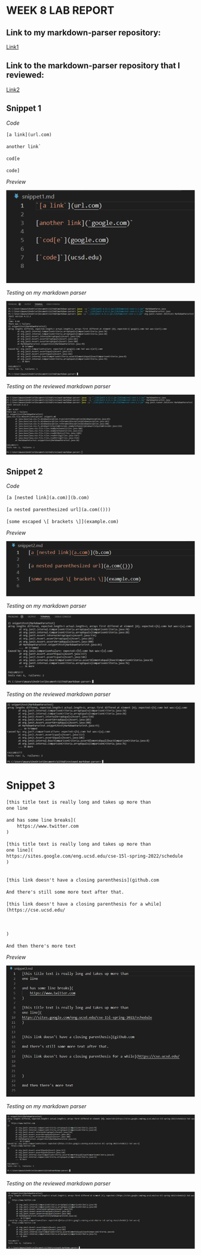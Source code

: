 # WEEK 8 LAB REPORT 

## Link to my markdown-parser repository:
[Link1](https://github.com/Maanasa64/markdown-parser)

## Link to the markdown-parser repository that I reviewed:
[Link2](https://github.com/markruangrattham/markdown-parser)

## Snippet 1

*Code*

```
[a link](url.com)

another link`

cod[e

code]
```

*Preview*

![Image](snippet1.png)

*Testing on my markdown parser*

![Image](fail_my1.png)

*Testing on the reviewed markdown parser*

![Image](fail_other1.png)

## Snippet 2

*Code*

```
[a [nested link](a.com)](b.com)

[a nested parenthesized url](a.com(()))

[some escaped \[ brackets \]](example.com)
```

*Preview*

![Image](snippet2.png)

*Testing on my markdown parser*

![Image](fail_my2.png)

*Testing on the reviewed markdown parser*

![Image](fail_other2.png)

# Snippet 3

```
[this title text is really long and takes up more than 
one line

and has some line breaks](
    https://www.twitter.com
)

[this title text is really long and takes up more than 
one line](
https://sites.google.com/eng.ucsd.edu/cse-15l-spring-2022/schedule
)


[this link doesn't have a closing parenthesis](github.com

And there's still some more text after that.

[this link doesn't have a closing parenthesis for a while](https://cse.ucsd.edu/



)

And then there's more text
```

*Preview*

![Image](snippet3.png)

*Testing on my markdown parser*

![Image](fail_my3.png)

*Testing on the reviewed markdown parser*

![Image](fail_other3.png)
